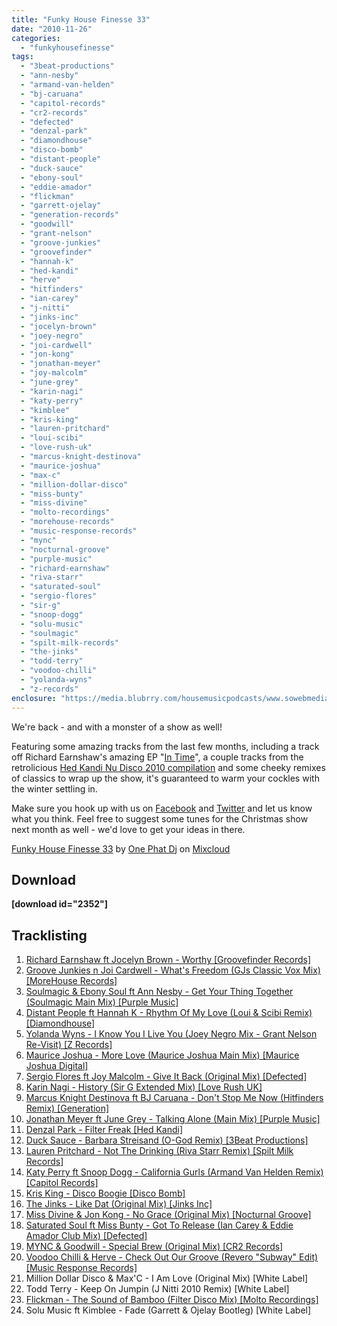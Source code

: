 ```yaml
---
title: "Funky House Finesse 33"
date: "2010-11-26"
categories: 
  - "funkyhousefinesse"
tags: 
  - "3beat-productions"
  - "ann-nesby"
  - "armand-van-helden"
  - "bj-caruana"
  - "capitol-records"
  - "cr2-records"
  - "defected"
  - "denzal-park"
  - "diamondhouse"
  - "disco-bomb"
  - "distant-people"
  - "duck-sauce"
  - "ebony-soul"
  - "eddie-amador"
  - "flickman"
  - "garrett-ojelay"
  - "generation-records"
  - "goodwill"
  - "grant-nelson"
  - "groove-junkies"
  - "groovefinder"
  - "hannah-k"
  - "hed-kandi"
  - "herve"
  - "hitfinders"
  - "ian-carey"
  - "j-nitti"
  - "jinks-inc"
  - "jocelyn-brown"
  - "joey-negro"
  - "joi-cardwell"
  - "jon-kong"
  - "jonathan-meyer"
  - "joy-malcolm"
  - "june-grey"
  - "karin-nagi"
  - "katy-perry"
  - "kimblee"
  - "kris-king"
  - "lauren-pritchard"
  - "loui-scibi"
  - "love-rush-uk"
  - "marcus-knight-destinova"
  - "maurice-joshua"
  - "max-c"
  - "million-dollar-disco"
  - "miss-bunty"
  - "miss-divine"
  - "molto-recordings"
  - "morehouse-records"
  - "music-response-records"
  - "mync"
  - "nocturnal-groove"
  - "purple-music"
  - "richard-earnshaw"
  - "riva-starr"
  - "saturated-soul"
  - "sergio-flores"
  - "sir-g"
  - "snoop-dogg"
  - "solu-music"
  - "soulmagic"
  - "spilt-milk-records"
  - "the-jinks"
  - "todd-terry"
  - "voodoo-chilli"
  - "yolanda-wyns"
  - "z-records"
enclosure: "https://media.blubrry.com/housemusicpodcasts/www.sowebmediauk.co.uk/dj-shows/OnePhatDj2/Funky_House_Finesse_33_27th_November_2010_128.mp3 audio/mpeg "
---
```


We're back - and with a monster of a show as well!

Featuring some amazing tracks from the last few months, including a track off Richard Earnshaw's amazing EP "[In Time](https://jobl.in/intime)", a couple tracks from the retrolicious [Hed Kandi Nu Disco 2010 compilation](https://jobl.in/hknd10) and some cheeky remixes of classics to wrap up the show, it's guaranteed to warm your cockles with the winter settling in.

Make sure you hook up with us on [Facebook](https://www.facebook.com/onephatdj) and [Twitter](https://twitter.com/onephatdj) and let us know what you think. Feel free to suggest some tunes for the Christmas show next month as well - we'd love to get your ideas in there.

[Funky House Finesse 33](https://www.mixcloud.com/onephatdj/funky-house-finesse-33/?utm_source=widget&utm_medium=web&utm_campaign=base_links&utm_term=cloudcast_link) by [One Phat Dj](https://www.mixcloud.com/onephatdj/?utm_source=widget&utm_medium=web&utm_campaign=base_links&utm_term=profile_link) on [Mixcloud](https://www.mixcloud.com/?utm_source=widget&utm_medium=web&utm_campaign=base_links&utm_term=homepage_link)

## Download

**\[download id="2352"\]**

## Tracklisting

1. [Richard Earnshaw ft Jocelyn Brown - Worthy \[Groovefinder Records\]](https://jobl.in/fhf331)
2. [Groove Junkies n Joi Cardwell - What's Freedom (GJs Classic Vox Mix) \[MoreHouse Records\]](https://jobl.in/fhf332)
3. [Soulmagic & Ebony Soul ft Ann Nesby - Get Your Thing Together (Soulmagic Main Mix) \[Purple Music\]](https://jobl.in/fhf333)
4. [Distant People ft Hannah K - Rhythm Of My Love (Loui & Scibi Remix) \[Diamondhouse\]](https://jobl.in/fhf334)
5. [Yolanda Wyns - I Know You I Live You (Joey Negro Mix - Grant Nelson Re-Visit) \[Z Records\]](https://jobl.in/fhf335)
6. [Maurice Joshua - More Love (Maurice Joshua Main Mix) \[Maurice Joshua Digital\]](https://jobl.in/fhf336)
7. [Sergio Flores ft Joy Malcolm - Give It Back (Original Mix) \[Defected\]](https://jobl.in/fhf337)
8. [Karin Nagi - History (Sir G Extended Mix) \[Love Rush UK\]](https://jobl.in/fhf338)
9. [Marcus Knight Destinova ft BJ Caruana - Don't Stop Me Now (Hitfinders Remix) \[Generation\]](https://jobl.in/fhf339)
10. [Jonathan Meyer ft June Grey - Talking Alone (Main Mix) \[Purple Music\]](https://jobl.in/fhf3310)
11. [Denzal Park - Filter Freak \[Hed Kandi\]](https://jobl.in/fhf3311)
12. [Duck Sauce - Barbara Streisand (O-God Remix) \[3Beat Productions\]](https://jobl.in/fhf3312)
13. [Lauren Pritchard - Not The Drinking (Riva Starr Remix) \[Spilt Milk Records\]](https://jobl.in/fhf3313)
14. [Katy Perry ft Snoop Dogg - California Gurls (Armand Van Helden Remix) \[Capitol Records\]](https://jobl.in/fhf3314)
15. [Kris King - Disco Boogie \[Disco Bomb\]](https://www.krisking.ca/)
16. [The Jinks - Like Dat (Original Mix) \[Jinks Inc\]](https://jobl.in/fhf3316)
17. [Miss Divine & Jon Kong - No Grace (Original Mix) \[Nocturnal Groove\]](https://jobl.in/fhf3317)
18. [Saturated Soul ft Miss Bunty - Got To Release (Ian Carey & Eddie Amador Club Mix) \[Defected\]](https://jobl.in/fhf3318)
19. [MYNC & Goodwill - Special Brew (Original Mix) \[CR2 Records\]](https://jobl.in/fhf3319)
20. [Voodoo Chilli & Herve - Check Out Our Groove (Revero "Subway" Edit) \[Music Response Records\]](https://jobl.in/fhf3320)
21. Million Dollar Disco & Max'C - I Am Love (Original Mix) \[White Label\]
22. Todd Terry - Keep On Jumpin (J Nitti 2010 Remix) \[White Label\]
23. [Flickman - The Sound of Bamboo (Filter Disco Mix) \[Molto Recordings\]](https://jobl.in/fhf3323)
24. Solu Music ft Kimblee - Fade (Garrett & Ojelay Bootleg) \[White Label\]

